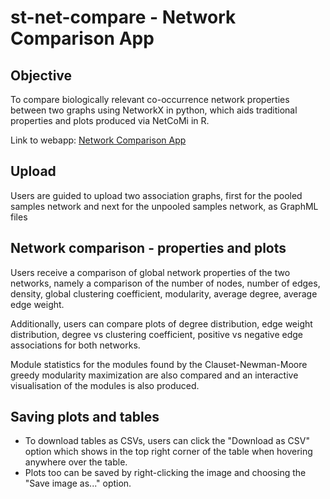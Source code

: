 # st-net-compare - Network Comparison App

## Objective

To compare biologically relevant co-occurrence network properties between two graphs using NetworkX in python, which aids traditional properties and plots produced via NetCoMi in R.

Link to webapp: [Network Comparison App](https://st-net-compare.streamlit.app/)

## Upload

Users are guided to upload two association graphs, first for the pooled samples network and next for the unpooled samples network, as GraphML files

## Network comparison - properties and plots

Users receive a comparison of global network properties of the two networks, namely a comparison of the number of nodes, number of edges, density, global clustering coefficient, modularity, average degree, average edge weight.

Additionally, users can compare plots of degree distribution, edge weight distribution, degree vs clustering coefficient, positive vs negative edge associations for both networks.

Module statistics for the modules found by the Clauset-Newman-Moore greedy modularity maximization are also compared and an interactive visualisation of the modules is also produced.

## Saving plots and tables

- To download tables as CSVs, users can click the "Download as CSV" option which shows in the top right corner of the table when hovering anywhere over the table. 
- Plots too can be saved by right-clicking the image and choosing the "Save image as..." option.
